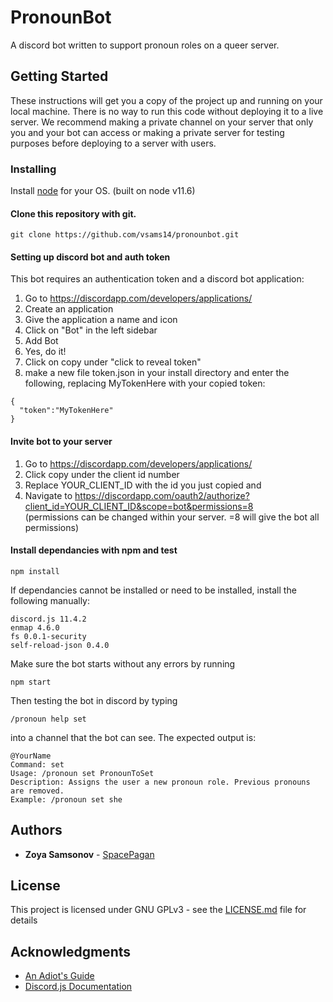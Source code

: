 # PronounBot

A discord bot written to support pronoun roles on a queer server.

## Getting Started

These instructions will get you a copy of the project up and running on your local machine. There is no way to run this code without deploying it to a live server. We recommend making a private channel on your server that only you and your bot can access or making a private server for testing purposes before deploying to a server with users.

### Installing

Install [node](https://nodejs.org/en/) for your OS. (built on node v11.6) 
#### Clone this repository with git.

```
git clone https://github.com/vsams14/pronounbot.git
```

#### Setting up discord bot and auth token
This bot requires an authentication token and a discord bot application:
1. Go to https://discordapp.com/developers/applications/
2. Create an application
3. Give the application a name and icon
4. Click on "Bot" in the left sidebar 
5. Add Bot
6. Yes, do it!
7. Click on copy under "click to reveal token"
8. make a new file token.json in your install directory and enter the following, replacing MyTokenHere with your copied token:

```
{
  "token":"MyTokenHere"
}
```

#### Invite bot to your server
1. Go to https://discordapp.com/developers/applications/
2. Click copy under the client id number
3. Replace YOUR_CLIENT_ID with the id you just copied and 
4. Navigate to https://discordapp.com/oauth2/authorize?client_id=YOUR_CLIENT_ID&scope=bot&permissions=8  
(permissions can be changed within your server. =8 will give the bot all permissions)

#### Install dependancies with npm and test

```
npm install
```

If dependancies cannot be installed or need to be installed, install the following manually:
```
discord.js 11.4.2
enmap 4.6.0
fs 0.0.1-security
self-reload-json 0.4.0
```

Make sure the bot starts without any errors by running 
```
npm start
```
Then testing the bot in discord by typing 
```
/pronoun help set
```
into a channel that the bot can see. The expected output is:
```
@YourName
Command: set
Usage: /pronoun set PronounToSet
Description: Assigns the user a new pronoun role. Previous pronouns are removed.
Example: /pronoun set she
```

## Authors

* **Zoya Samsonov** - [SpacePagan](https://github.com/vsams14)

## License

This project is licensed under GNU GPLv3 - see the [LICENSE.md](LICENSE.md) file for details

## Acknowledgments

* [An Adiot's Guide](https://anidiots.guide/first-bot/your-first-bot)
* [Discord.js Documentation](https://discord.js.org/#/docs/main/stable/general/welcome)